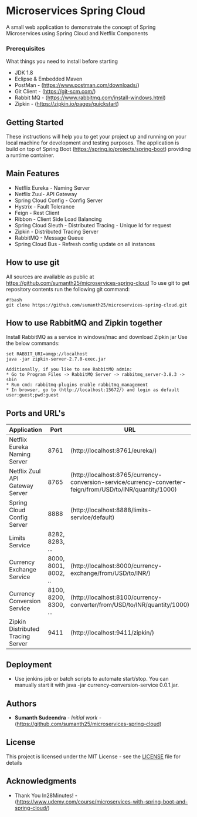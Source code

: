 # Microservices Spring Cloud
A small web application to demonstrate the concept of Spring Microservices using Spring Cloud and Netflix Components

### Prerequisites

What things you need to install before starting

* JDK 1.8
* Eclipse & Embedded Maven
* PostMan - (https://www.postman.com/downloads/)
* Git Client - (https://git-scm.com/)
* Rabbit MQ - (https://www.rabbitmq.com/install-windows.html)
* Zipkin - (https://zipkin.io/pages/quickstart)

## Getting Started

These instructions will help you to get your project up and running on your local machine for development and testing purposes. The application is build on top of Spring Boot (https://spring.io/projects/spring-boot) providing a runtime container. 

## Main Features

* Netflix Eureka - Naming Server
* Netflix Zuul- API Gateway
* Spring Cloud Config - Config Server
* Hystrix - Fault Tolerance
* Feign - Rest Client
* Ribbon - Client Side Load Balancing
* Spring Cloud Sleuth - Distributed Tracing - Unique Id for request
* Zipkin - Distributed Tracing Server
* RabbitMQ - Message Queue
* Spring Cloud Bus - Refresh config update on all instances

## How to use git ##

All sources are available as public at https://github.com/sumanth25/microservices-spring-cloud
To use git to get repository contents run the following git command:

```
#!bash
git clone https://github.com/sumanth25/microservices-spring-cloud.git
```

## How to use RabbitMQ and Zipkin together ##

Install RabbitMQ as a service in windows/mac and download Zipkin jar
Use the below commands:

```
set RABBIT_URI=amqp://localhost
java -jar zipkin-server-2.7.0-exec.jar

Additionally, if you like to see RabbitMQ admin:
* Go to Program Files -> RabbitMQ Server -> rabbitmq_server-3.8.3 -> sbin
* Run cmd: rabbitmq-plugins enable rabbitmq_management
* In browser, go to (http://localhost:15672/) and login as default user:guest;pwd:guest
```

## Ports and URL's

|     Application       |     Port          |     URL     |
| ------------- | ------------- | ------------------------ |
| Netflix Eureka Naming Server | 8761 | (http://localhost:8761/eureka/) |
| Netflix Zuul API Gateway Server | 8765 | (http://localhost:8765/currency-conversion-service/currency-converter-feign/from/USD/to/INR/quantity/1000) | 
| Spring Cloud Config Server | 8888 | (http://localhost:8888/limits-service/default) |
| Limits Service | 8282, 8283, ... | |
| Currency Exchange Service | 8000, 8001, 8002, ..  | (http://localhost:8000/currency-exchange/from/USD/to/INR/) |
| Currency Conversion Service | 8100, 8200, 8300, ... | (http://localhost:8100/currency-converter/from/USD/to/INR/quantity/1000) |
| Zipkin Distributed Tracing Server | 9411 | (http://localhost:9411/zipkin/) |

## Deployment

* Use jenkins job or batch scripts to automate start/stop. You can manually start it with java -jar currency-conversion-service 0.0.1.jar. 


## Authors

* **Sumanth Sudeendra**  - *Initial work* - (https://github.com/sumanth25/microservices-spring-cloud)

## License

This project is licensed under the MIT License - see the [LICENSE](LICENSE) file for details

## Acknowledgments

* Thank You In28Minutes! - (https://www.udemy.com/course/microservices-with-spring-boot-and-spring-cloud/)
